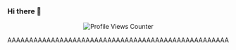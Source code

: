 ### Hi there 👋

<!--
**GraphiTheBard/GraphiTheBard** is a ✨ _special_ ✨ repository because its `README.md` (this file) appears on your GitHub profile.

Here are some ideas to get you started:

- 🔭 I’m currently working on ...
- 🌱 I’m currently learning ...
- 👯 I’m looking to collaborate on ...
- 🤔 I’m looking for help with ...
- 💬 Ask me about ...
- 📫 How to reach me: ...
- 😄 Pronouns: ...
- ⚡ Fun fact: ...
-->
<p align="center">
  <img src="https://komarev.com/ghpvc/?username=shibinshibu01&theme=blue-green" alt="Profile Views Counter">
</p>
AAAAAAAAAAAAAAAAAAAAAAAAAAAAAAAAAAAAAAAAAAAAAAAAAAA
